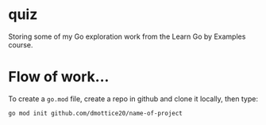 # quiz

Storing some of my Go exploration work from the Learn Go by Examples course.

# Flow of work...

To create a ``go.mod`` file, create a repo in github and clone it locally, then type:

``
go mod init github.com/dmottice20/name-of-project
``
